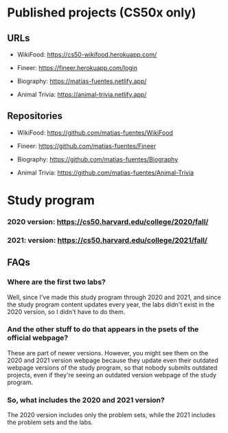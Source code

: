 # Published projects (CS50x only)

## URLs

-   WikiFood: https://cs50-wikifood.herokuapp.com/

-   Fineer: https://fineer.herokuapp.com/login

-   Biography: https://matias-fuentes.netlify.app/

-   Animal Trivia: https://animal-trivia.netlify.app/

## Repositories

-   WikiFood: https://github.com/matias-fuentes/WikiFood

-   Fineer: https://github.com/matias-fuentes/Fineer

-   Biography: https://github.com/matias-fuentes/Biography

-   Animal Trivia: https://github.com/matias-fuentes/Animal-Trivia

# Study program

### 2020 version: https://cs50.harvard.edu/college/2020/fall/

### 2021: version: https://cs50.harvard.edu/college/2021/fall/

## FAQs

### Where are the first two labs?

Well, since I've made this study program through 2020 and 2021, and since the study program content updates every year,
the labs didn't exist in the 2020 version, so I didn't have to do them.

### And the other stuff to do that appears in the psets of the official webpage?

These are part of newer versions. However, you might see them on the 2020 and 2021 version webpage because they update
even their outdated webpage versions of the study program, so that nobody submits outdated projects, even if they're
seeing an outdated version webpage of the study program.

### So, what includes the 2020 and 2021 version?

The 2020 version includes only the problem sets, while the 2021 includes the problem sets and the labs.
